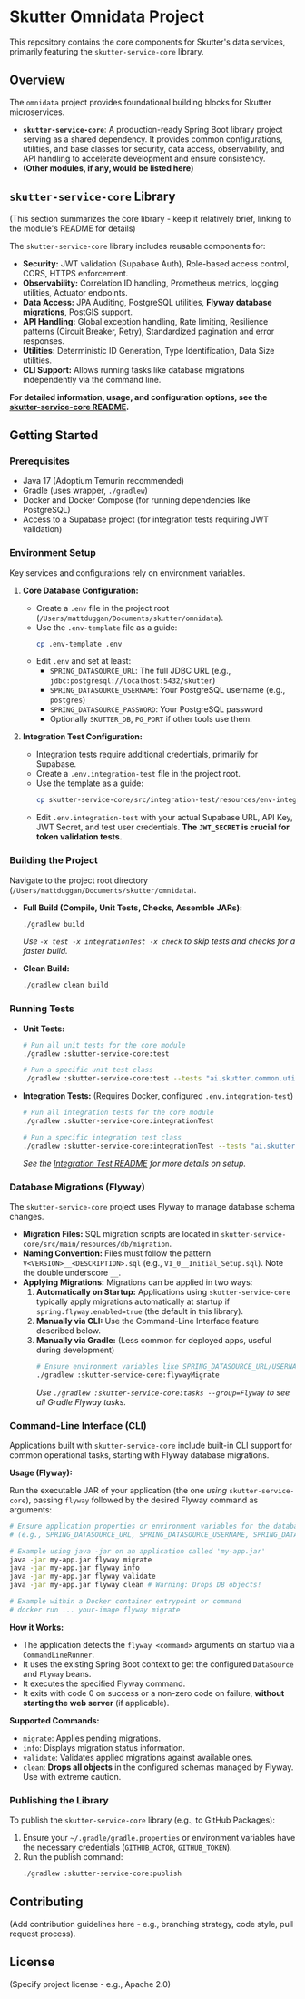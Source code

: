 # Skutter Omnidata Project

This repository contains the core components for Skutter's data services, primarily featuring the `skutter-service-core` library.

## Overview

The `omnidata` project provides foundational building blocks for Skutter microservices.

*   **`skutter-service-core`**: A production-ready Spring Boot library project serving as a shared dependency. It provides common configurations, utilities, and base classes for security, data access, observability, and API handling to accelerate development and ensure consistency.
*   **(Other modules, if any, would be listed here)**

## `skutter-service-core` Library

(This section summarizes the core library - keep it relatively brief, linking to the module's README for details)

The `skutter-service-core` library includes reusable components for:

*   **Security:** JWT validation (Supabase Auth), Role-based access control, CORS, HTTPS enforcement.
*   **Observability:** Correlation ID handling, Prometheus metrics, logging utilities, Actuator endpoints.
*   **Data Access:** JPA Auditing, PostgreSQL utilities, **Flyway database migrations**, PostGIS support.
*   **API Handling:** Global exception handling, Rate limiting, Resilience patterns (Circuit Breaker, Retry), Standardized pagination and error responses.
*   **Utilities:** Deterministic ID Generation, Type Identification, Data Size utilities.
*   **CLI Support:** Allows running tasks like database migrations independently via the command line.

**For detailed information, usage, and configuration options, see the [skutter-service-core README](./skutter-service-core/README.md).**

## Getting Started

### Prerequisites

*   Java 17 (Adoptium Temurin recommended)
*   Gradle (uses wrapper, `./gradlew`)
*   Docker and Docker Compose (for running dependencies like PostgreSQL)
*   Access to a Supabase project (for integration tests requiring JWT validation)

### Environment Setup

Key services and configurations rely on environment variables.

1.  **Core Database Configuration:**
    *   Create a `.env` file in the project root (`/Users/mattduggan/Documents/skutter/omnidata`).
    *   Use the `.env-template` file as a guide:
        ```bash
        cp .env-template .env
        ```
    *   Edit `.env` and set at least:
        *   `SPRING_DATASOURCE_URL`: The full JDBC URL (e.g., `jdbc:postgresql://localhost:5432/skutter`)
        *   `SPRING_DATASOURCE_USERNAME`: Your PostgreSQL username (e.g., `postgres`)
        *   `SPRING_DATASOURCE_PASSWORD`: Your PostgreSQL password
        *   Optionally `SKUTTER_DB`, `PG_PORT` if other tools use them.

2.  **Integration Test Configuration:**
    *   Integration tests require additional credentials, primarily for Supabase.
    *   Create a `.env.integration-test` file in the project root.
    *   Use the template as a guide:
        ```bash
        cp skutter-service-core/src/integration-test/resources/env-integration-test.template .env.integration-test
        ```
    *   Edit `.env.integration-test` with your actual Supabase URL, API Key, JWT Secret, and test user credentials. **The `JWT_SECRET` is crucial for token validation tests.**

### Building the Project

Navigate to the project root directory (`/Users/mattduggan/Documents/skutter/omnidata`).

*   **Full Build (Compile, Unit Tests, Checks, Assemble JARs):**
    ```bash
    ./gradlew build
    ```
    *Use `-x test -x integrationTest -x check` to skip tests and checks for a faster build.*

*   **Clean Build:**
    ```bash
    ./gradlew clean build
    ```

### Running Tests

*   **Unit Tests:**
    ```bash
    # Run all unit tests for the core module
    ./gradlew :skutter-service-core:test

    # Run a specific unit test class
    ./gradlew :skutter-service-core:test --tests "ai.skutter.common.util.SomeUtilTest"
    ```

*   **Integration Tests:** (Requires Docker, configured `.env.integration-test`)
    ```bash
    # Run all integration tests for the core module
    ./gradlew :skutter-service-core:integrationTest

    # Run a specific integration test class
    ./gradlew :skutter-service-core:integrationTest --tests "ai.skutter.common.security.SupabaseJwtIntegrationTest"
    ```
    *See the [Integration Test README](./skutter-service-core/src/integration-test/README.md) for more details on setup.*

### Database Migrations (Flyway)

The `skutter-service-core` project uses Flyway to manage database schema changes.

*   **Migration Files:** SQL migration scripts are located in `skutter-service-core/src/main/resources/db/migration`.
*   **Naming Convention:** Files must follow the pattern `V<VERSION>__<DESCRIPTION>.sql` (e.g., `V1_0__Initial_Setup.sql`). Note the double underscore `__`.
*   **Applying Migrations:** Migrations can be applied in two ways:
    1.  **Automatically on Startup:** Applications using `skutter-service-core` typically apply migrations automatically at startup if `spring.flyway.enabled=true` (the default in this library).
    2.  **Manually via CLI:** Use the Command-Line Interface feature described below.
    3.  **Manually via Gradle:** (Less common for deployed apps, useful during development)
        ```bash
        # Ensure environment variables like SPRING_DATASOURCE_URL/USERNAME/PASSWORD are set
        ./gradlew :skutter-service-core:flywayMigrate
        ```
        *Use `./gradlew :skutter-service-core:tasks --group=Flyway` to see all Gradle Flyway tasks.*

### Command-Line Interface (CLI)

Applications built with `skutter-service-core` include built-in CLI support for common operational tasks, starting with Flyway database migrations.

**Usage (Flyway):**

Run the executable JAR of your application (the one *using* `skutter-service-core`), passing `flyway` followed by the desired Flyway command as arguments:

```bash
# Ensure application properties or environment variables for the database are set
# (e.g., SPRING_DATASOURCE_URL, SPRING_DATASOURCE_USERNAME, SPRING_DATASOURCE_PASSWORD)

# Example using java -jar on an application called 'my-app.jar'
java -jar my-app.jar flyway migrate
java -jar my-app.jar flyway info
java -jar my-app.jar flyway validate
java -jar my-app.jar flyway clean # Warning: Drops DB objects!

# Example within a Docker container entrypoint or command
# docker run ... your-image flyway migrate
```

**How it Works:**

*   The application detects the `flyway <command>` arguments on startup via a `CommandLineRunner`.
*   It uses the existing Spring Boot context to get the configured `DataSource` and `Flyway` beans.
*   It executes the specified Flyway command.
*   It exits with code 0 on success or a non-zero code on failure, **without starting the web server** (if applicable).

**Supported Commands:**

*   `migrate`: Applies pending migrations.
*   `info`: Displays migration status information.
*   `validate`: Validates applied migrations against available ones.
*   `clean`: **Drops all objects** in the configured schemas managed by Flyway. Use with extreme caution.

### Publishing the Library

To publish the `skutter-service-core` library (e.g., to GitHub Packages):

1.  Ensure your `~/.gradle/gradle.properties` or environment variables have the necessary credentials (`GITHUB_ACTOR`, `GITHUB_TOKEN`).
2.  Run the publish command:
    ```bash
    ./gradlew :skutter-service-core:publish
    ```

## Contributing

(Add contribution guidelines here - e.g., branching strategy, code style, pull request process).

## License

(Specify project license - e.g., Apache 2.0)

